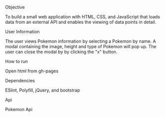Objective

To build a small web application with HTML, CSS, and JavaScript that loads
data from an external API and enables the viewing of data points in detail.

User Information

The user views Pokemon information by selecting a Pokemon by name. A modal containing the image, height and type of Pokemon will pop up. The user can close the modal by by clicking the "x" button. 

How to run

Open html from gh-pages

Dependencies

ESlint, Polyfill, jQuery, and bootstrap

Api

Pokemon Api
